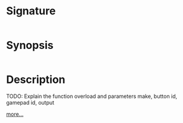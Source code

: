 # Signature
```vikid-signature
```

# Synopsis
```vikid-synopsis
```

# Description
TODO: Explain the function overload and parameters make, button id, gamepad id, output

[more...](https://www.w3.org/TR/gamepad/#fig-visual-representation-of-a-standard-gamepad-layout)